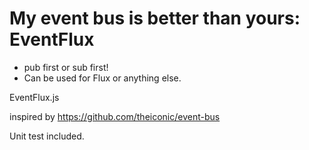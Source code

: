 
# My event bus is better than yours: EventFlux

- pub first or sub first!
- Can be used for Flux or anything else.

EventFlux.js

inspired by https://github.com/theiconic/event-bus

Unit test included.

